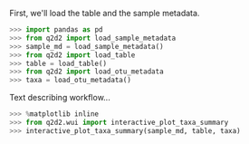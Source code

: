 First, we'll load the table and the sample metadata.

```python
>>> import pandas as pd
>>> from q2d2 import load_sample_metadata
>>> sample_md = load_sample_metadata()
>>> from q2d2 import load_table
>>> table = load_table()
>>> from q2d2 import load_otu_metadata
>>> taxa = load_otu_metadata()
```

Text describing workflow...

```python
>>> %matplotlib inline
>>> from q2d2.wui import interactive_plot_taxa_summary
>>> interactive_plot_taxa_summary(sample_md, table, taxa)
```
